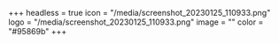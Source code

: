 +++
headless = true
icon = "/media/screenshot_20230125_110933.png"
logo = "/media/screenshot_20230125_110933.png"
image = ""
color = "#95869b"
+++
